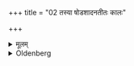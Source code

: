 +++
title = "02 तस्या षोडशादनतीतः कालः"

+++

<details><summary>मूलम्</summary>

तस्या षोडशादनतीतः कालः २
</details>

<details><summary>Oldenberg</summary>

2. For him the time (for being initiated) has not passed until his sixteenth (year).
</details>
